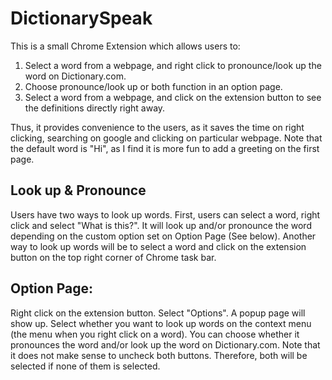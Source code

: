 # DictionarySpeak 
This is a small Chrome Extension which allows users to:  
1. Select a word from a webpage, and right click to pronounce/look up the word on Dictionary.com.
2. Choose pronounce/look up or both function in an option page.
3. Select a word from a webpage, and click on the extension button to see the definitions directly right away.  

Thus, it provides convenience to the users, as it saves the time on right clicking, searching on google and clicking on particular webpage. Note that the default word is "Hi", as I find it is more fun to add a greeting on the first page.
 
 
## Look up & Pronounce
Users have two ways to look up words. First, users can select a word, right click and select "What is this?". It will look up and/or pronounce the word depending on the custom option set on Option Page (See below). Another way to look up words will be to select a word and click on the extension button on the top right corner of Chrome task bar.

## Option Page:
Right click on the extension button. Select "Options". A popup page will show up. Select whether you want to look up words on the context menu (the menu when you right click on a word). You can choose whether it pronounces the word and/or look up the word on Dictionary.com. Note that it does not make sense to uncheck both buttons. Therefore, both will be selected if none of them is selected.

